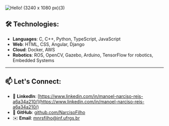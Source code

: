 ![Hello! (3240 x 1080 px)(3)](https://github.com/user-attachments/assets/c20729f6-ca7d-471d-827c-3e1eff809de6)

## 🛠️ Technologies:
- **Languages**: C, C++, Python, TypeScript, JavaScript
- **Web**: HTML, CSS, Angular, Django
- **Cloud**: Docker, AWS
- **Robotics**: ROS, OpenCV, Gazebo, Arduino, TensorFlow for robotics, Embedded Systems

---

## 📫 Let's Connect:

- 🔗 **LinkedIn**: [https://www.linkedin.com/in/manoel-narciso-reis-a6a34a210/](https://www.linkedin.com/in/manoel-narciso-reis-a6a34a210/)
- 🐙 **GitHub**: [github.com/NarcisoFilho](https://github.com/NarcisoFilho)
- ✉️ **Email**: [mnrsfilho@inf.ufrgs.br](mnrsfilho@inf.ufrgs.br)

